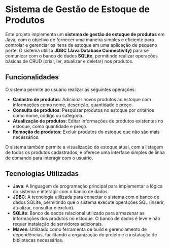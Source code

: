 # Sistema de Gestão de Estoque de Produtos

Este projeto implementa um **sistema de gestão de estoque de produtos** em Java, com o objetivo de fornecer uma maneira simples e eficiente para controlar e gerenciar os itens de estoque em uma aplicação de pequeno porte. O sistema utiliza **JDBC (Java Database Connectivity)** para se comunicar com o banco de dados **SQLite**, permitindo realizar operações básicas de CRUD (criar, ler, atualizar e deletar) nos produtos.

## Funcionalidades

O sistema permite ao usuário realizar as seguintes operações:

- **Cadastro de produtos**: Adicionar novos produtos ao estoque com informações como nome, descrição, quantidade e preço.
- **Consulta de produtos**: Pesquisar produtos no estoque por critérios como nome, código ou categoria.
- **Atualização de produtos**: Editar informações de produtos existentes no estoque, como quantidade e preço.
- **Remoção de produtos**: Excluir produtos do estoque que não são mais necessários.

O sistema também permite a visualização do estoque atual, com a listagem de todos os produtos cadastrados, e oferece uma interface simples de linha de comando para interagir com o usuário.

## Tecnologias Utilizadas

- **Java**: A linguagem de programação principal para implementar a lógica do sistema e interagir com o banco de dados.
- **JDBC**: A tecnologia utilizada para conectar o sistema com o banco de dados SQLite, permitindo que o sistema execute operações SQL (inserir, atualizar, consultar e excluir).
- **SQLite**: Banco de dados relacional utilizado para armazenar as informações dos produtos no estoque. O banco de dados é leve e não requer instalação de servidores adicionais.
- **Maven**: Utilizado como ferramenta de build e gerenciamento de dependências, facilitando a organização do projeto e a instalação de bibliotecas necessárias.
